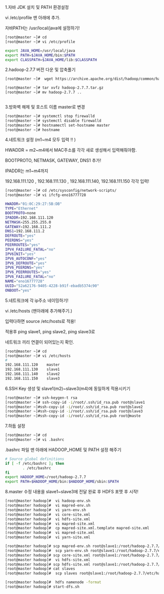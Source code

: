 1.자바 JDK 설치 및 PATH 환경설정

vi /etc/profile 맨 아래에 추가.

자바PATH는 /usr/local/java에 설정하기!

```bash
[root@master ~]# cd
[root@master ~]# vi /etc/profile 

export JAVA_HOME=/usr/local/java
export PATH=$JAVA_HOME/bin:$PATH
export CLASSPATH=$JAVA_HOME/lib:$CLASSPATH

```



2.hadoop-2.7.7 버전 다운 및 압축풀기

```bash
[root@master ~]#  wget https://archive.apache.org/dist/hadoop/common/hadoop-2.7.7/hadoop-2.7.7.tar.gz

[root@master ~]# tar xvfz hadoop-2.7.7.tar.gz 
[root@master ~]# mv hadoop-2.7.7 ..
 
```



3.방화벽 해제 및   호스트 이름 master로 변경

```bash
[root@master ~]# systemctl stop firewalld
[root@master ~]# systemctl disable firewalld
[root@master ~]# hostnamectl set-hostname master
[root@master ~]# hostname

```



4.네트워크 설정 (m1~m4 모두 입력 !! )

HWADDR = m2~m4에서 MAC주소를 각각 새로 생성해서 입력해줘야함.

BOOTPROTO, NETMASK, GATEWAY, DNS1 추가!

IPADDR는 m1~m4까지 

192.168.111.120 , 192.168.111.130 , 192.168.111.140, 192.168.111.150 각각 입력!

```bash
[root@master ~]# cd /etc/sysconfig/network-scripts/
[root@master ~]# vi ifcfg-eno16777728

HWADDR="01:0C:29:27:5B:DB"
TYPE="Ethernet"
BOOTPROTO=none
IPADDR=192.168.111.120
NETMASK=255.255.255.0
GATEWAY=192.168.111.2
DNS1=192.168.111.2
DEFROUTE="yes"
PEERDNS="yes"
PEERROUTES="yes"
IPV4_FAILURE_FATAL="no"
IPV6INIT="yes"
IPV6_AUTOCONF="yes"
IPV6_DEFROUTE="yes"
IPV6_PEERDNS="yes"
IPV6_PEERROUTES="yes"
IPV6_FAILURE_FATAL="no"
NAME="eno16777728"
UUID="52a62176-9405-4228-b91f-ebadb5374c90"
ONBOOT="yes"


```



5.네트워크에 각 ip주소 네이밍하기!

vi /etc/hosts (맨아래에 추가해주기.)

입력다하면 source /etc/hosts로 적용!

적용후 ping slave1, ping slave2, ping slave3로 

네트워크 끼리 연결이 되어있는지 확인.

```bash
[root@master ~]# cd
[root@master ~]# vi /etc/hosts
#
192.168.111.120    master
192.168.111.130    slave1
192.168.111.140    slave2
192.168.111.150    slave3


```



6.SSH Key 생성 및 slave1(m2)~slave3(m4)에 동일하게 적용시키기

```bash
[root@master ~]# ssh-keygen-t rsa
[root@master ~]# ssh-copy-id -i/root/.ssh/id_rsa.pub root@slave1
[root@master ~]#ssh-copy-id -i/root/.ssh/id_rsa.pub root@slave2
[root@master ~]#ssh-copy-id -i/root/.ssh/id_rsa.pub root@slave3
[root@master ~]#ssh-copy-id -i/root/.ssh/id_rsa.pub root@maste


```



7.하둡 설정

```bash
[root@master ~]# cd
[root@master ~]# vi .bashrc
```

.bashrc 파일 맨 아래에 HADOOP_HOME 및 PATH 설정 해주기

```bash
# Source global definitions
if [ -f /etc/bashrc ]; then
        . /etc/bashrc
fi
export HADOOP_HOME=/root/hadoop-2.7.7
export PATH=$HADOOP_HOME/bin:$HADOOP_HOME/sbin:$PATH


```



8.master 수정 내용을 slave1~slave3에 전달 완료 후 HDFS 포맷 후 시작!

```bash
[root@master hadoop]#  vi hadoop-env.sh
[root@master hadoop]#  vi mapred-env.sh
[root@master hadoop]#  vi yarn-env.sh
[root@master hadoop]#  vi core-site.xml
[root@master hadoop]#  vi hdfs-site.xml 
[root@master hadoop]#  vi mapred-site.xml
[root@master hadoop]#  cp mapred-site.xml.template mapred-site.xml
[root@master hadoop]#  vi mapred-site.xml
[root@master hadoop]#  vi yarn-site.xml

[root@master hadoop]# scp mapred-env.sh root@slave1:/root/hadoop-2.7.7/etc/hadoop
[root@master hadoop]#  scp yarn-env.sh root@slave1:/root/hadoop-2.7.7/etc/hadoop
[root@master hadoop]# scp core-site.xml root@slave1:/root/hadoop-2.7.7/etc/hadoop
[root@master hadoop]#  vi hdfs-site.xml 
[root@master hadoop]# scp hdfs-site.xml root@slave1:/root/hadoop-2.7.7/etc/hadoop
[root@master hadoop]# cat slaves
[root@master hadoop]#  scp slaves root@slave1:/root/hadoop-2.7.7/etc/hadoop

[root@master hadoop]#  hdfs namenode -format
[root@master hadoop]# start-dfs.sh

```

